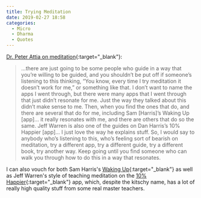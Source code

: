```yaml
---
title: Trying Meditation
date: 2019-02-27 18:58
categories:
  - Micro
  - Dharma
  - Quotes
---
```


[Dr. Peter Attia on meditation][Peter Attia interview]{:target="_blank"}:

> ...there are just going to be some people who guide in a way that you’re willing to be guided, and you shouldn’t be put off if someone’s listening to this thinking, “You know, every time I try meditation it doesn’t work for me,” or something like that. I don’t want to name the apps I went through, but there were many apps that I went through that just didn’t resonate for me. Just the way they talked about this didn’t make sense to me. Then, when you find the ones that do, and there are several that do for me, including Sam [Harris]’s Waking Up [app]... it really resonates with me, and there are others that do so the same. Jeff Warren is also one of the guides on Dan Harris’s 10% Happier [app]... I just love the way he explains stuff. So, I would say to anybody who’s listening to this, who’s feeling sort of bearish on meditation, try a different app, try a different guide, try a different book, try another way. Keep going until you find someone who can walk you through how to do this in a way that resonates.

I can also vouch for both Sam Harris's [Waking Up][]{:target="_blank"} as well as Jeff Warren's style of teaching meditation on the [10% Happier][]{:target="_blank"} app, which, despite the kitschy name, has a lot of really high quality stuff from some real master teachers.

[Waking Up]: https://wakingup.com
[10% Happier]: https://www.10percenthappier.com
[Peter Attia interview]: https://tim.blog/2018/12/20/the-tim-ferriss-show-transcripts-dr-peter-attia-vs-tim-ferriss/
